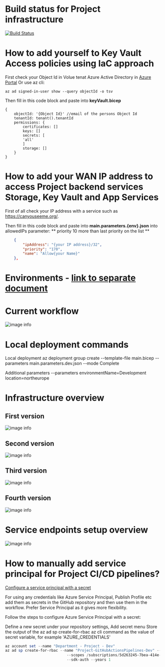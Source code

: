 # Build status for Project infrastructure
[![Build Status](https://domain.com)](https://domain.com)

# How to add yourself to Key Vault Access policies using IaC approach

First check your Object Id in Volue tenat Azure Active Directory in [Azure Portal](https://portal.azure.com/#view/Microsoft_AAD_UsersAndTenants/UserManagementMenuBlade/~/AllUsers) Or use az cli:
```
az ad signed-in-user show --query objectId -o tsv
```

Then fill in this code block and paste into **keyVault.bicep**
```bicep
{
    objectId: '{Object Id}' //email of the persons Object Id
    tenantId: tenant().tenantId
    permissions: {
        certificates: []
        keys: []
        secrets: [
        'all'
        ]
        storage: []
    }
}
```


# How to add your WAN IP address to access Project backend services Storage, Key Vault and App Services

First of all check your IP address with a service such as https://canyouseeme.org/.

Then fill in this code block and paste into **main.parameters.{env}.json** into allowedIPs parameter:
** priority 10 more than last priority on the list **
```json
    {
        "ipAddress": "{your IP address}/32",
        "priority": "170",
        "name": "Allow{your Name}"
    },
```

# Environments - [link to separate document](https://link.com)

# Current workflow
![image info](./pictures/flow.png)

# Local deployment commands
Local deployment
az deployment group create --template-file main.bicep --parameters main.parameters.dev.json --mode Complete

Additional parameters
--parameters environmentName=Development location=northeurope

# Infrastructure overview
## First version
![image info](./pictures/initial-infrastructure.png)

## Second version
![image info](./pictures/secondVersion-infrastructure.png)

## Third version
![image info](./pictures/thirdVersion-infrastructure.png)

## Fourth version
![image info](./pictures/fourthVersion-infrastructure.png)

# Service endpoints setup overview
![image info](./pictures/serviceEndpoints.png)

# How to manually add service principal for Project CI/CD pipelines?

[Configure a service principal with a secret](https://github.com/Azure/login#configure-deployment-credentials)

For using any credentials like Azure Service Principal, Publish Profile etc add them as secrets in the GitHub repository and then use them in the workflow.
Prefer Service Principal as it gives more flexibility.

Follow the steps to configure Azure Service Principal with a secret:

Define a new secret under your repository settings, Add secret menu
Store the output of the az ad sp create-for-rbac az cli command as the value of secret variable, for example 'AZURE_CREDENTIALS'

```powershell
az account set --name "Department - Project - Dev"
az ad sp create-for-rbac --name "Project-GitHubActionsPipelines-Dev" --role contributor `
                            --scopes /subscriptions/5d263245-7bea-414e-89f1-85e331333418 `
                            --sdk-auth --years 1
```
